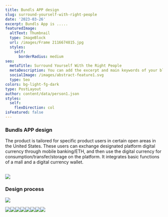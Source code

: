 ```yaml
---
title: Bundls APP design
slug: surround-yourself-with-right-people
date: '2023-03-26'
excerpt: Bundls App is .....
featuredImage:
  altText: Thumbnail
  type: ImageBlock
  url: /images/Frame 2116674815.jpg
  styles:
    self:
      borderRadius: medium
seo:
  metaTitle: Surround Yourself With the Right People
  metaDescription: You can add the excerpt and main keywords of your blog post here.
  socialImage: /images/abstract-feature1.svg
  type: Seo
colors: bg-light-fg-dark
type: PostLayout
author: content/data/person1.json
styles:
  self:
    flexDirection: col
isFeatured: false
---
```

### Bundls APP design

The product is tailored for specific product users in certain open areas in the United States. These users can exchange designated platform digital currency through mobile banking/ETH, and then use the digital currency for consumption/transfer/storage on the platform. It integrates basic functions of a mall and a digital currency wallet.

## ![](/images/WX20240902-220534@2x.png)

### Design process

![](/images/bundls-1.png)

![](/images/bundls-2.png)![](/images/bundls-3.png)![](/images/bundls-5.png)![](/images/bundls-6.png)![](/images/bundls-9.png)![](/images/bundls-10.png)![](/images/bundls-12.png)![](/images/bundls-13.png)
